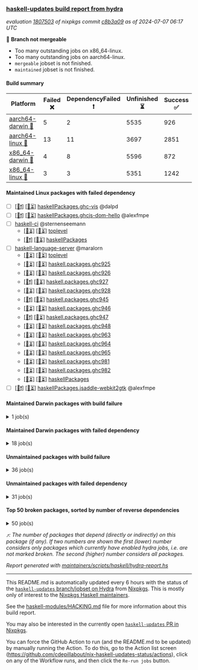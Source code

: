 ### [haskell-updates build report from hydra](https://hydra.nixos.org/jobset/nixpkgs/haskell-updates)
*evaluation [1807503](https://hydra.nixos.org/eval/1807503) of nixpkgs commit [c8b3a09](https://github.com/NixOS/nixpkgs/commits/c8b3a09141c0eacc86fa4ec21371e3fe2debab09) as of 2024-07-07 06:17 UTC*

🔴 **Branch not mergeable**
  * Too many outstanding jobs on x86_64-linux.
  * Too many outstanding jobs on aarch64-linux.
  * `mergeable` jobset is not finished.
  * `maintained` jobset is not finished.

#### Build summary

 | Platform | Failed ❌ | DependencyFailed ❗ | Unfinished ⏳ | Success ✅ | 
 | --- | --- | --- | --- | --- | 
 | [aarch64-darwin 🍏](https://hydra.nixos.org/eval/1807503?filter=.aarch64-darwin) | 5 | 2 | 5535 | 926 | 
 | [aarch64-linux 📱](https://hydra.nixos.org/eval/1807503?filter=.aarch64-linux) | 13 | 11 | 3697 | 2851 | 
 | [x86_64-darwin 🍎](https://hydra.nixos.org/eval/1807503?filter=.x86_64-darwin) | 4 | 8 | 5596 | 872 | 
 | [x86_64-linux 🐧](https://hydra.nixos.org/eval/1807503?filter=.x86_64-linux) | 3 | 3 | 5351 | 1242 | 
#### Maintained Linux packages with failed dependency
- [ ] [[📱❗]](https://hydra.nixos.org/build/265286097) [[🐧⏳]](https://hydra.nixos.org/build/265293217) [haskellPackages.ghc-vis](https://hydra.nixos.org/eval/1807503?filter=haskellPackages.ghc-vis) @dalpd
- [ ] [[📱❗]](https://hydra.nixos.org/build/265275341) [[🐧⏳]](https://hydra.nixos.org/build/265274200) [haskellPackages.ghcjs-dom-hello](https://hydra.nixos.org/eval/1807503?filter=haskellPackages.ghcjs-dom-hello) @alexfmpe
- [ ] [haskell-ci](https://hydra.nixos.org/eval/1807503?filter=haskell-ci) @sternenseemann
  - [[📱⏳]](https://hydra.nixos.org/build/265267103) [[🐧⏳]](https://hydra.nixos.org/build/265268318) [toplevel](https://hydra.nixos.org/eval/1807503?filter=haskell-ci)
  - [[📱❗]](https://hydra.nixos.org/build/265289228) [[🐧⏳]](https://hydra.nixos.org/build/265287439) [haskellPackages](https://hydra.nixos.org/eval/1807503?filter=haskellPackages.haskell-ci)
- [ ] [haskell-language-server](https://hydra.nixos.org/eval/1807503?filter=haskell-language-server) @maralorn
  - [[📱⏳]](https://hydra.nixos.org/build/265289689) [[🐧⏳]](https://hydra.nixos.org/build/265284136) [toplevel](https://hydra.nixos.org/eval/1807503?filter=haskell-language-server)
  - [[📱⏳]](https://hydra.nixos.org/build/265273314) [[🐧⏳]](https://hydra.nixos.org/build/265269588) [haskell.packages.ghc925](https://hydra.nixos.org/eval/1807503?filter=haskell.packages.ghc925.haskell-language-server)
  - [[📱⏳]](https://hydra.nixos.org/build/265281749) [[🐧⏳]](https://hydra.nixos.org/build/265272219) [haskell.packages.ghc926](https://hydra.nixos.org/eval/1807503?filter=haskell.packages.ghc926.haskell-language-server)
  - [[📱❗]](https://hydra.nixos.org/build/265275173) [[🐧⏳]](https://hydra.nixos.org/build/265281801) [haskell.packages.ghc927](https://hydra.nixos.org/eval/1807503?filter=haskell.packages.ghc927.haskell-language-server)
  - [[📱⏳]](https://hydra.nixos.org/build/265284166) [[🐧⏳]](https://hydra.nixos.org/build/265284559) [haskell.packages.ghc928](https://hydra.nixos.org/eval/1807503?filter=haskell.packages.ghc928.haskell-language-server)
  - [[📱❗]](https://hydra.nixos.org/build/265285667) [[🐧⏳]](https://hydra.nixos.org/build/265271516) [haskell.packages.ghc945](https://hydra.nixos.org/eval/1807503?filter=haskell.packages.ghc945.haskell-language-server)
  - [[📱⏳]](https://hydra.nixos.org/build/265281622) [[🐧⏳]](https://hydra.nixos.org/build/265275158) [haskell.packages.ghc946](https://hydra.nixos.org/eval/1807503?filter=haskell.packages.ghc946.haskell-language-server)
  - [[📱❗]](https://hydra.nixos.org/build/265267076) [[🐧⏳]](https://hydra.nixos.org/build/265293494) [haskell.packages.ghc947](https://hydra.nixos.org/eval/1807503?filter=haskell.packages.ghc947.haskell-language-server)
  - [[📱⏳]](https://hydra.nixos.org/build/265287454) [[🐧⏳]](https://hydra.nixos.org/build/265282804) [haskell.packages.ghc948](https://hydra.nixos.org/eval/1807503?filter=haskell.packages.ghc948.haskell-language-server)
  - [[📱⏳]](https://hydra.nixos.org/build/265282899) [[🐧⏳]](https://hydra.nixos.org/build/265292208) [haskell.packages.ghc963](https://hydra.nixos.org/eval/1807503?filter=haskell.packages.ghc963.haskell-language-server)
  - [[📱⏳]](https://hydra.nixos.org/build/265275172) [[🐧⏳]](https://hydra.nixos.org/build/265282417) [haskell.packages.ghc964](https://hydra.nixos.org/eval/1807503?filter=haskell.packages.ghc964.haskell-language-server)
  - [[📱⏳]](https://hydra.nixos.org/build/265291580) [[🐧⏳]](https://hydra.nixos.org/build/265275928) [haskell.packages.ghc965](https://hydra.nixos.org/eval/1807503?filter=haskell.packages.ghc965.haskell-language-server)
  - [[📱⏳]](https://hydra.nixos.org/build/265287814) [[🐧⏳]](https://hydra.nixos.org/build/265272698) [haskell.packages.ghc981](https://hydra.nixos.org/eval/1807503?filter=haskell.packages.ghc981.haskell-language-server)
  - [[📱⏳]](https://hydra.nixos.org/build/265270681) [[🐧⏳]](https://hydra.nixos.org/build/265275781) [haskell.packages.ghc982](https://hydra.nixos.org/eval/1807503?filter=haskell.packages.ghc982.haskell-language-server)
  - [[📱⏳]](https://hydra.nixos.org/build/265292411) [[🐧⏳]](https://hydra.nixos.org/build/265282830) [haskellPackages](https://hydra.nixos.org/eval/1807503?filter=haskellPackages.haskell-language-server)
- [ ] [[📱❗]](https://hydra.nixos.org/build/265274146) [[🐧⏳]](https://hydra.nixos.org/build/265277783) [haskellPackages.jsaddle-webkit2gtk](https://hydra.nixos.org/eval/1807503?filter=haskellPackages.jsaddle-webkit2gtk) @alexfmpe
#### Maintained Darwin packages with build failure
<details><summary>1 job(s) </summary>

- [ ] [[🍏❌]](https://hydra.nixos.org/build/265275598) [[🍎⏳]](https://hydra.nixos.org/build/265276490) [wstunnel](https://hydra.nixos.org/eval/1807503?filter=wstunnel) @NeverBehave @R-VdP
</details>

#### Maintained Darwin packages with failed dependency
<details><summary>18 job(s) </summary>

- [ ] [[🍏⏳]](https://hydra.nixos.org/build/265288491) [[🍎❗]](https://hydra.nixos.org/build/265289135) [echidna](https://hydra.nixos.org/eval/1807503?filter=echidna) @arcz @hellwolf
- [ ] [weeder](https://hydra.nixos.org/eval/1807503?filter=weeder) @maralorn
  - [[🍏❗]](https://hydra.nixos.org/build/265291594) [[🍎⏳]](https://hydra.nixos.org/build/265290063) [haskell.packages.ghc8107](https://hydra.nixos.org/eval/1807503?filter=haskell.packages.ghc8107.weeder)
  - [[🍏⏳]](https://hydra.nixos.org/build/265279681) [[🍎⏳]](https://hydra.nixos.org/build/265289442) [haskell.packages.ghc902](https://hydra.nixos.org/eval/1807503?filter=haskell.packages.ghc902.weeder)
  - [[🍏⏳]](https://hydra.nixos.org/build/265277629) [[🍎⏳]](https://hydra.nixos.org/build/265286008) [haskell.packages.ghc925](https://hydra.nixos.org/eval/1807503?filter=haskell.packages.ghc925.weeder)
  - [[🍏⏳]](https://hydra.nixos.org/build/265289841) [[🍎⏳]](https://hydra.nixos.org/build/265283610) [haskell.packages.ghc926](https://hydra.nixos.org/eval/1807503?filter=haskell.packages.ghc926.weeder)
  - [[🍏⏳]](https://hydra.nixos.org/build/265292324) [[🍎⏳]](https://hydra.nixos.org/build/265273737) [haskell.packages.ghc927](https://hydra.nixos.org/eval/1807503?filter=haskell.packages.ghc927.weeder)
  - [[🍏⏳]](https://hydra.nixos.org/build/265283044) [[🍎⏳]](https://hydra.nixos.org/build/265271867) [haskell.packages.ghc928](https://hydra.nixos.org/eval/1807503?filter=haskell.packages.ghc928.weeder)
  - [[🍏⏳]](https://hydra.nixos.org/build/265273621) [[🍎⏳]](https://hydra.nixos.org/build/265276532) [haskell.packages.ghc945](https://hydra.nixos.org/eval/1807503?filter=haskell.packages.ghc945.weeder)
  - [[🍏⏳]](https://hydra.nixos.org/build/265278614) [[🍎⏳]](https://hydra.nixos.org/build/265278803) [haskell.packages.ghc946](https://hydra.nixos.org/eval/1807503?filter=haskell.packages.ghc946.weeder)
  - [[🍏⏳]](https://hydra.nixos.org/build/265286034) [[🍎⏳]](https://hydra.nixos.org/build/265267315) [haskell.packages.ghc947](https://hydra.nixos.org/eval/1807503?filter=haskell.packages.ghc947.weeder)
  - [[🍏⏳]](https://hydra.nixos.org/build/265279933) [[🍎⏳]](https://hydra.nixos.org/build/265277830) [haskell.packages.ghc948](https://hydra.nixos.org/eval/1807503?filter=haskell.packages.ghc948.weeder)
  - [[🍏⏳]](https://hydra.nixos.org/build/265290482) [[🍎⏳]](https://hydra.nixos.org/build/265290044) [haskell.packages.ghc963](https://hydra.nixos.org/eval/1807503?filter=haskell.packages.ghc963.weeder)
  - [[🍏⏳]](https://hydra.nixos.org/build/265268635) [[🍎⏳]](https://hydra.nixos.org/build/265292228) [haskell.packages.ghc964](https://hydra.nixos.org/eval/1807503?filter=haskell.packages.ghc964.weeder)
  - [[🍏✅]](https://hydra.nixos.org/build/265280000) [[🍎⏳]](https://hydra.nixos.org/build/265280264) [haskell.packages.ghc965](https://hydra.nixos.org/eval/1807503?filter=haskell.packages.ghc965.weeder)
  - [[🍏⏳]](https://hydra.nixos.org/build/265271306) [[🍎⏳]](https://hydra.nixos.org/build/265291168) [haskell.packages.ghc981](https://hydra.nixos.org/eval/1807503?filter=haskell.packages.ghc981.weeder)
  - [[🍏⏳]](https://hydra.nixos.org/build/265282478) [[🍎⏳]](https://hydra.nixos.org/build/265268057) [haskell.packages.ghc982](https://hydra.nixos.org/eval/1807503?filter=haskell.packages.ghc982.weeder)
  - [[🍏⏳]](https://hydra.nixos.org/build/265282752) [[🍎⏳]](https://hydra.nixos.org/build/265277486) [haskellPackages](https://hydra.nixos.org/eval/1807503?filter=haskellPackages.weeder)
</details>

#### Unmaintained packages with build failure
<details><summary>36 job(s) </summary>

- [ ] [[🍏⏳]](https://hydra.nixos.org/build/265279856) [[📱❌]](https://hydra.nixos.org/build/265275293) [[🍎⏳]](https://hydra.nixos.org/build/265282932) [[🐧⏳]](https://hydra.nixos.org/build/265288702) [haskellPackages.graphviz](https://hydra.nixos.org/eval/1807503?filter=haskellPackages.graphviz)  ⤴️ 10 | 57
- [ ] [[🍏⏳]](https://hydra.nixos.org/build/265277548) [[📱✅]](https://hydra.nixos.org/build/265274702) [[🍎❌]](https://hydra.nixos.org/build/265293247) [[🐧✅]](https://hydra.nixos.org/build/265287895) [haskellPackages.fmt](https://hydra.nixos.org/eval/1807503?filter=haskellPackages.fmt)  ⤴️ 7 | 26
- [ ] [[🍏⏳]](https://hydra.nixos.org/build/265269438) [[📱❌]](https://hydra.nixos.org/build/265280389) [[🍎⏳]](https://hydra.nixos.org/build/265291199) [[🐧⏳]](https://hydra.nixos.org/build/265287181) [haskellPackages.hls-plugin-api](https://hydra.nixos.org/eval/1807503?filter=haskellPackages.hls-plugin-api)  ⤴️ 4 | 36
- [ ] [[🍏⏳]](https://hydra.nixos.org/build/265274385) [[📱✅]](https://hydra.nixos.org/build/265290307) [[🍎❌]](https://hydra.nixos.org/build/265291651) [[🐧✅]](https://hydra.nixos.org/build/265289472) [haskellPackages.with-utf8](https://hydra.nixos.org/eval/1807503?filter=haskellPackages.with-utf8)  ⤴️ 4 | 19
- [ ] [[📱❌]](https://hydra.nixos.org/build/265269889) [[🐧⏳]](https://hydra.nixos.org/build/265269963) [haskellPackages.gi-webkit2](https://hydra.nixos.org/eval/1807503?filter=haskellPackages.gi-webkit2)  ⤴️ 4 | 14
- [ ] [[📱❌]](https://hydra.nixos.org/build/265273237) [[🐧⏳]](https://hydra.nixos.org/build/265288419) [haskellPackages.webkit2gtk3-javascriptcore](https://hydra.nixos.org/eval/1807503?filter=haskellPackages.webkit2gtk3-javascriptcore)  ⤴️ 4 | 12
- [ ] [[🍏❌]](https://hydra.nixos.org/build/265268277) [[📱⏳]](https://hydra.nixos.org/build/265283580) [[🍎⏳]](https://hydra.nixos.org/build/265280063) [[🐧⏳]](https://hydra.nixos.org/build/265289320) [haskellPackages.openal-ffi](https://hydra.nixos.org/eval/1807503?filter=haskellPackages.openal-ffi)  ⤴️ 1 | 1
- [ ] [[🍏⏳]](https://hydra.nixos.org/build/265276006) [[📱❌]](https://hydra.nixos.org/build/265281393) [[🍎⏳]](https://hydra.nixos.org/build/265292965) [[🐧⏳]](https://hydra.nixos.org/build/265285343) [haskellPackages.freetype2](https://hydra.nixos.org/eval/1807503?filter=haskellPackages.freetype2)  ⤴️ 0 | 12
- [ ] [[🍏⏳]](https://hydra.nixos.org/build/265289995) [[📱⏳]](https://hydra.nixos.org/build/265280292) [[🍎❌]](https://hydra.nixos.org/build/265276719) [[🐧⏳]](https://hydra.nixos.org/build/265273570) [haskellPackages.pipes-zlib](https://hydra.nixos.org/eval/1807503?filter=haskellPackages.pipes-zlib)  ⤴️ 0 | 5
- [ ] [darcs](https://hydra.nixos.org/eval/1807503?filter=darcs)  ⤴️ 0 | 1
  - [[🍏⏳]](https://hydra.nixos.org/build/265283673) [[📱⏳]](https://hydra.nixos.org/build/265289979) [[🍎⏳]](https://hydra.nixos.org/build/265287999) [[🐧⏳]](https://hydra.nixos.org/build/265277834) [toplevel](https://hydra.nixos.org/eval/1807503?filter=darcs)
  - [[🍏⏳]](https://hydra.nixos.org/build/265271088) [[📱❌]](https://hydra.nixos.org/build/265285303) [[🍎⏳]](https://hydra.nixos.org/build/265284287) [[🐧⏳]](https://hydra.nixos.org/build/265290016) [haskellPackages](https://hydra.nixos.org/eval/1807503?filter=haskellPackages.darcs)
- [ ] [ghc-tags](https://hydra.nixos.org/eval/1807503?filter=ghc-tags) 
  - [[🍏⏳]](https://hydra.nixos.org/build/265271305) [[📱⏳]](https://hydra.nixos.org/build/265292115) [[🍎⏳]](https://hydra.nixos.org/build/265280790) [[🐧⏳]](https://hydra.nixos.org/build/265281445) [haskell.packages.ghc8107](https://hydra.nixos.org/eval/1807503?filter=haskell.packages.ghc8107.ghc-tags)
  - [[🍏⏳]](https://hydra.nixos.org/build/265267920) [[📱⏳]](https://hydra.nixos.org/build/265272037) [[🍎⏳]](https://hydra.nixos.org/build/265284485) [[🐧⏳]](https://hydra.nixos.org/build/265285889) [haskell.packages.ghc902](https://hydra.nixos.org/eval/1807503?filter=haskell.packages.ghc902.ghc-tags)
  - [[🍏⏳]](https://hydra.nixos.org/build/265277539) [[📱⏳]](https://hydra.nixos.org/build/265278144) [[🍎⏳]](https://hydra.nixos.org/build/265266803) [[🐧⏳]](https://hydra.nixos.org/build/265293129) [haskell.packages.ghc925](https://hydra.nixos.org/eval/1807503?filter=haskell.packages.ghc925.ghc-tags)
  - [[🍏⏳]](https://hydra.nixos.org/build/265270046) [[📱⏳]](https://hydra.nixos.org/build/265270555) [[🍎⏳]](https://hydra.nixos.org/build/265275954) [[🐧⏳]](https://hydra.nixos.org/build/265280565) [haskell.packages.ghc926](https://hydra.nixos.org/eval/1807503?filter=haskell.packages.ghc926.ghc-tags)
  - [[🍏⏳]](https://hydra.nixos.org/build/265292420) [[📱⏳]](https://hydra.nixos.org/build/265271547) [[🍎⏳]](https://hydra.nixos.org/build/265288271) [[🐧⏳]](https://hydra.nixos.org/build/265278401) [haskell.packages.ghc927](https://hydra.nixos.org/eval/1807503?filter=haskell.packages.ghc927.ghc-tags)
  - [[🍏⏳]](https://hydra.nixos.org/build/265271765) [[📱⏳]](https://hydra.nixos.org/build/265288827) [[🍎⏳]](https://hydra.nixos.org/build/265279421) [[🐧⏳]](https://hydra.nixos.org/build/265280199) [haskell.packages.ghc928](https://hydra.nixos.org/eval/1807503?filter=haskell.packages.ghc928.ghc-tags)
  - [[🍏⏳]](https://hydra.nixos.org/build/265282270) [[📱⏳]](https://hydra.nixos.org/build/265289881) [[🍎⏳]](https://hydra.nixos.org/build/265279619) [[🐧⏳]](https://hydra.nixos.org/build/265291206) [haskell.packages.ghc963](https://hydra.nixos.org/eval/1807503?filter=haskell.packages.ghc963.ghc-tags)
  - [[🍏⏳]](https://hydra.nixos.org/build/265268024) [[📱⏳]](https://hydra.nixos.org/build/265271334) [[🍎⏳]](https://hydra.nixos.org/build/265269459) [[🐧⏳]](https://hydra.nixos.org/build/265291311) [haskell.packages.ghc964](https://hydra.nixos.org/eval/1807503?filter=haskell.packages.ghc964.ghc-tags)
  - [[🍏⏳]](https://hydra.nixos.org/build/265276594) [[📱⏳]](https://hydra.nixos.org/build/265277443) [[🍎⏳]](https://hydra.nixos.org/build/265268962) [[🐧⏳]](https://hydra.nixos.org/build/265275384) [haskell.packages.ghc965](https://hydra.nixos.org/eval/1807503?filter=haskell.packages.ghc965.ghc-tags)
  - [[🍏⏳]](https://hydra.nixos.org/build/265269494) [[📱⏳]](https://hydra.nixos.org/build/265277305) [[🍎⏳]](https://hydra.nixos.org/build/265278514) [[🐧⏳]](https://hydra.nixos.org/build/265279608) [haskell.packages.ghc981](https://hydra.nixos.org/eval/1807503?filter=haskell.packages.ghc981.ghc-tags)
  - [[🍏⏳]](https://hydra.nixos.org/build/265289286) [[📱❌]](https://hydra.nixos.org/build/265286698) [[🍎⏳]](https://hydra.nixos.org/build/265290418) [[🐧⏳]](https://hydra.nixos.org/build/265275439) [haskell.packages.ghc982](https://hydra.nixos.org/eval/1807503?filter=haskell.packages.ghc982.ghc-tags)
  - [[🍏⏳]](https://hydra.nixos.org/build/265270573) [[📱⏳]](https://hydra.nixos.org/build/265287876) [[🍎⏳]](https://hydra.nixos.org/build/265292605) [[🐧⏳]](https://hydra.nixos.org/build/265293427) [haskellPackages](https://hydra.nixos.org/eval/1807503?filter=haskellPackages.ghc-tags)
- [ ] [[🍏⏳]](https://hydra.nixos.org/build/265293252) [[📱❌]](https://hydra.nixos.org/build/265272604) [[🍎⏳]](https://hydra.nixos.org/build/265292536) [[🐧❌]](https://hydra.nixos.org/build/265282901) [haskellPackages.gi-gdk_4](https://hydra.nixos.org/eval/1807503?filter=haskellPackages.gi-gdk_4) 
- [ ] [[🍏⏳]](https://hydra.nixos.org/build/265283778) [[📱⏳]](https://hydra.nixos.org/build/265274742) [[🍎⏳]](https://hydra.nixos.org/build/265284714) [[🐧❌]](https://hydra.nixos.org/build/265275048) [haskellPackages.gi-gdk_4_0_8](https://hydra.nixos.org/eval/1807503?filter=haskellPackages.gi-gdk_4_0_8) 
- [ ] [[📱❌]](https://hydra.nixos.org/build/265282386) [[🐧⏳]](https://hydra.nixos.org/build/265273447) [haskellPackages.gi-keybinder](https://hydra.nixos.org/eval/1807503?filter=haskellPackages.gi-keybinder) 
- [ ] [[🍏⏳]](https://hydra.nixos.org/build/265287582) [[🍎❌]](https://hydra.nixos.org/build/265287448) [haskellPackages.gtk-mac-integration](https://hydra.nixos.org/eval/1807503?filter=haskellPackages.gtk-mac-integration) 
- [ ] [[🍏❌]](https://hydra.nixos.org/build/265284295) [[📱⏳]](https://hydra.nixos.org/build/265274807) [[🍎⏳]](https://hydra.nixos.org/build/265267448) [[🐧⏳]](https://hydra.nixos.org/build/265272416) [haskellPackages.gtk-traymanager](https://hydra.nixos.org/eval/1807503?filter=haskellPackages.gtk-traymanager) 
- [ ] [[🍏❌]](https://hydra.nixos.org/build/265288604) [[📱⏳]](https://hydra.nixos.org/build/265268841) [[🍎⏳]](https://hydra.nixos.org/build/265290053) [[🐧⏳]](https://hydra.nixos.org/build/265269581) [haskellPackages.hdf5-lite](https://hydra.nixos.org/eval/1807503?filter=haskellPackages.hdf5-lite) 
- [ ] [[🍏⏳]](https://hydra.nixos.org/build/265293868) [[📱❌]](https://hydra.nixos.org/build/265288206) [[🍎⏳]](https://hydra.nixos.org/build/265277006) [[🐧⏳]](https://hydra.nixos.org/build/265287998) [haskellPackages.hsec-tools](https://hydra.nixos.org/eval/1807503?filter=haskellPackages.hsec-tools) 
- [ ] [[🍏⏳]](https://hydra.nixos.org/build/265289666) [[📱❌]](https://hydra.nixos.org/build/265272939) [[🍎⏳]](https://hydra.nixos.org/build/265270601) [[🐧❌]](https://hydra.nixos.org/build/265271888) [haskellPackages.matcha](https://hydra.nixos.org/eval/1807503?filter=haskellPackages.matcha) 
- [ ] [[🍏❌]](https://hydra.nixos.org/build/265281209) [[📱⏳]](https://hydra.nixos.org/build/265272176) [[🍎⏳]](https://hydra.nixos.org/build/265291447) [[🐧⏳]](https://hydra.nixos.org/build/265292991) [haskellPackages.posix-timer](https://hydra.nixos.org/eval/1807503?filter=haskellPackages.posix-timer) 
- [ ] [[🍏⏳]](https://hydra.nixos.org/build/265282438) [[📱❌]](https://hydra.nixos.org/build/265284375) [[🍎✅]](https://hydra.nixos.org/build/265291603) [[🐧⏳]](https://hydra.nixos.org/build/265275487) [haskellPackages.simdutf](https://hydra.nixos.org/eval/1807503?filter=haskellPackages.simdutf) 
- [ ] [[🍏⏳]](https://hydra.nixos.org/build/265290001) [[📱❌]](https://hydra.nixos.org/build/265286795) [[🍎⏳]](https://hydra.nixos.org/build/265288177) [[🐧⏳]](https://hydra.nixos.org/build/265274772) [haskellPackages.zinza](https://hydra.nixos.org/eval/1807503?filter=haskellPackages.zinza) 
</details>

#### Unmaintained packages with failed dependency
<details><summary>31 job(s) </summary>

- [ ] [microlens](https://hydra.nixos.org/eval/1807503?filter=microlens)  ⤴️ 149 | 588
  - [[🍏✅]](https://hydra.nixos.org/build/265289075) [[📱✅]](https://hydra.nixos.org/build/265271521) [[🍎✅]](https://hydra.nixos.org/build/265292274) [[🐧✅]](https://hydra.nixos.org/build/265271863) [haskellPackages](https://hydra.nixos.org/eval/1807503?filter=haskellPackages.microlens)
  - [[🍏⏳]](https://hydra.nixos.org/build/265284957)  [[🍎❗]](https://hydra.nixos.org/build/265270750) [[🐧⏳]](https://hydra.nixos.org/build/265277181) [pkgsCross.ghcjs.haskell.packages.ghc98](https://hydra.nixos.org/eval/1807503?filter=pkgsCross.ghcjs.haskell.packages.ghc98.microlens)
  - [[🍏⏳]](https://hydra.nixos.org/build/265269790)  [[🍎⏳]](https://hydra.nixos.org/build/265280911) [[🐧⏳]](https://hydra.nixos.org/build/265284197) [pkgsCross.ghcjs.haskell.packages.ghcHEAD](https://hydra.nixos.org/eval/1807503?filter=pkgsCross.ghcjs.haskell.packages.ghcHEAD.microlens)
  - [[🍏⏳]](https://hydra.nixos.org/build/265291630)  [[🍎⏳]](https://hydra.nixos.org/build/265287039) [[🐧⏳]](https://hydra.nixos.org/build/265292236) [pkgsCross.ghcjs.haskellPackages](https://hydra.nixos.org/eval/1807503?filter=pkgsCross.ghcjs.haskellPackages.microlens)
- [ ] [[🍏⏳]](https://hydra.nixos.org/build/265277024) [[📱⏳]](https://hydra.nixos.org/build/265270547) [[🍎⏳]](https://hydra.nixos.org/build/265274697) [[🐧❗]](https://hydra.nixos.org/build/265273518) [haskellPackages.gi-gsk](https://hydra.nixos.org/eval/1807503?filter=haskellPackages.gi-gsk)  ⤴️ 2 | 2
- [ ] [[🍏⏳]](https://hydra.nixos.org/build/265282986) [[📱✅]](https://hydra.nixos.org/build/265279417) [[🍎❗]](https://hydra.nixos.org/build/265268192) [[🐧⏳]](https://hydra.nixos.org/build/265281222) [haskellPackages.nyan-interpolation-core](https://hydra.nixos.org/eval/1807503?filter=haskellPackages.nyan-interpolation-core)  ⤴️ 2 | 2
- [ ] [[🍏⏳]](https://hydra.nixos.org/build/265283730) [[📱⏳]](https://hydra.nixos.org/build/265287922) [[🍎❗]](https://hydra.nixos.org/build/265275526) [[🐧⏳]](https://hydra.nixos.org/build/265279102) [haskellPackages.unionmount](https://hydra.nixos.org/eval/1807503?filter=haskellPackages.unionmount)  ⤴️ 1 | 2
- [ ] [[🍏⏳]](https://hydra.nixos.org/build/265266736) [[📱❗]](https://hydra.nixos.org/build/265291782) [[🍎⏳]](https://hydra.nixos.org/build/265279199) [[🐧⏳]](https://hydra.nixos.org/build/265276399) [haskellPackages.hls-test-utils](https://hydra.nixos.org/eval/1807503?filter=haskellPackages.hls-test-utils)  ⤴️ 1 | 1
- [ ] [[🍏⏳]](https://hydra.nixos.org/build/265272847) [[📱❗]](https://hydra.nixos.org/build/265276295) [[🍎⏳]](https://hydra.nixos.org/build/265278745) [[🐧⏳]](https://hydra.nixos.org/build/265273746) [haskellPackages.xdot](https://hydra.nixos.org/eval/1807503?filter=haskellPackages.xdot)  ⤴️ 1 | 1
- [ ] [[🍏⏳]](https://hydra.nixos.org/build/265281539) [[📱❗]](https://hydra.nixos.org/build/265267169) [[🍎⏳]](https://hydra.nixos.org/build/265281711) [[🐧⏳]](https://hydra.nixos.org/build/265291396) [haskellPackages.diagrams-graphviz](https://hydra.nixos.org/eval/1807503?filter=haskellPackages.diagrams-graphviz)  ⤴️ 0 | 2
- [ ] [[🍏⏳]](https://hydra.nixos.org/build/265268325) [[📱⏳]](https://hydra.nixos.org/build/265278074) [[🍎❗]](https://hydra.nixos.org/build/265283374) [[🐧⏳]](https://hydra.nixos.org/build/265280422) [haskellPackages.render-utf8](https://hydra.nixos.org/eval/1807503?filter=haskellPackages.render-utf8)  ⤴️ 0 | 1
- [ ] [bootGhcjs](https://hydra.nixos.org/eval/1807503?filter=bootGhcjs) 
  - [[🍏❗]](https://hydra.nixos.org/build/265277485) [[📱⏳]](https://hydra.nixos.org/build/265291522) [[🍎⏳]](https://hydra.nixos.org/build/265281561) [[🐧⏳]](https://hydra.nixos.org/build/265269137) [haskell.compiler.ghcjs](https://hydra.nixos.org/eval/1807503?filter=haskell.compiler.ghcjs.bootGhcjs)
  - [[🍏❗]](https://hydra.nixos.org/build/265268090) [[📱⏳]](https://hydra.nixos.org/build/265281288) [[🍎⏳]](https://hydra.nixos.org/build/265272671) [[🐧⏳]](https://hydra.nixos.org/build/265272059) [haskell.compiler.ghcjs810](https://hydra.nixos.org/eval/1807503?filter=haskell.compiler.ghcjs810.bootGhcjs)
- [ ] [[🍏⏳]](https://hydra.nixos.org/build/265276455) [[📱⏳]](https://hydra.nixos.org/build/265272862) [[🍎❗]](https://hydra.nixos.org/build/265292219) [[🐧⏳]](https://hydra.nixos.org/build/265273644) [haskellPackages.cardano-coin-selection](https://hydra.nixos.org/eval/1807503?filter=haskellPackages.cardano-coin-selection) 
- [ ] [[📱⏳]](https://hydra.nixos.org/build/265275548) [[🐧❗]](https://hydra.nixos.org/build/265271232) [haskellPackages.gi-adwaita](https://hydra.nixos.org/eval/1807503?filter=haskellPackages.gi-adwaita) 
- [ ] [[🍏⏳]](https://hydra.nixos.org/build/265278974) [[📱⏳]](https://hydra.nixos.org/build/265270059) [[🍎⏳]](https://hydra.nixos.org/build/265272302) [[🐧❗]](https://hydra.nixos.org/build/265281808) [haskellPackages.gi-gtk_4](https://hydra.nixos.org/eval/1807503?filter=haskellPackages.gi-gtk_4) 
- [ ] [[🍏⏳]](https://hydra.nixos.org/build/265277754) [[📱❗]](https://hydra.nixos.org/build/265273504) [[🍎⏳]](https://hydra.nixos.org/build/265292454) [[🐧⏳]](https://hydra.nixos.org/build/265273658) [haskellPackages.gi-gtk_4_0_9](https://hydra.nixos.org/eval/1807503?filter=haskellPackages.gi-gtk_4_0_9) 
- [ ] [hello](https://hydra.nixos.org/eval/1807503?filter=hello) 
  - [[🍏⏳]](https://hydra.nixos.org/build/265268128) [[📱⏳]](https://hydra.nixos.org/build/265282614) [[🍎⏳]](https://hydra.nixos.org/build/265289492) [[🐧⏳]](https://hydra.nixos.org/build/265277745) [haskellPackages](https://hydra.nixos.org/eval/1807503?filter=haskellPackages.hello)
  - [[🍏⏳]](https://hydra.nixos.org/build/265292597)  [[🍎⏳]](https://hydra.nixos.org/build/265268465) [[🐧⏳]](https://hydra.nixos.org/build/265272891) [pkgsCross.ghcjs.haskell.packages.ghc98](https://hydra.nixos.org/eval/1807503?filter=pkgsCross.ghcjs.haskell.packages.ghc98.hello)
  - [[🍏⏳]](https://hydra.nixos.org/build/265273017)  [[🍎⏳]](https://hydra.nixos.org/build/265284078) [[🐧⏳]](https://hydra.nixos.org/build/265284423) [pkgsCross.ghcjs.haskell.packages.ghcHEAD](https://hydra.nixos.org/eval/1807503?filter=pkgsCross.ghcjs.haskell.packages.ghcHEAD.hello)
  - [[🍏⏳]](https://hydra.nixos.org/build/265288436)  [[🍎❗]](https://hydra.nixos.org/build/265293568) [[🐧⏳]](https://hydra.nixos.org/build/265266889) [pkgsCross.ghcjs.haskellPackages](https://hydra.nixos.org/eval/1807503?filter=pkgsCross.ghcjs.haskellPackages.hello)
  -    [[🐧⏳]](https://hydra.nixos.org/build/265287339) [pkgsMusl.haskellPackages](https://hydra.nixos.org/eval/1807503?filter=pkgsMusl.haskellPackages.hello)
  -    [[🐧⏳]](https://hydra.nixos.org/build/265285152) [pkgsStatic.haskell.packages.native-bignum.ghc948](https://hydra.nixos.org/eval/1807503?filter=pkgsStatic.haskell.packages.native-bignum.ghc948.hello)
  -    [[🐧⏳]](https://hydra.nixos.org/build/265274853) [pkgsStatic.haskell.packages.native-bignum.ghc982](https://hydra.nixos.org/eval/1807503?filter=pkgsStatic.haskell.packages.native-bignum.ghc982.hello)
  -    [[🐧✅]](https://hydra.nixos.org/build/265267852) [pkgsStatic.haskellPackages](https://hydra.nixos.org/eval/1807503?filter=pkgsStatic.haskellPackages.hello)
- [ ] [[🍏⏳]](https://hydra.nixos.org/build/265289128) [[📱❗]](https://hydra.nixos.org/build/265279325) [[🍎⏳]](https://hydra.nixos.org/build/265270076) [[🐧⏳]](https://hydra.nixos.org/build/265284222) [haskellPackages.mathgenealogy](https://hydra.nixos.org/eval/1807503?filter=haskellPackages.mathgenealogy) 
- [ ] [[🍏⏳]](https://hydra.nixos.org/build/265282139) [[📱⏳]](https://hydra.nixos.org/build/265291055) [[🍎❗]](https://hydra.nixos.org/build/265280635) [[🐧⏳]](https://hydra.nixos.org/build/265289411) [haskellPackages.nyan-interpolation](https://hydra.nixos.org/eval/1807503?filter=haskellPackages.nyan-interpolation) 
- [ ] [[🍏⏳]](https://hydra.nixos.org/build/265282586) [[📱❗]](https://hydra.nixos.org/build/265291429) [[🍎⏳]](https://hydra.nixos.org/build/265275854) [[🐧⏳]](https://hydra.nixos.org/build/265277574) [haskellPackages.scenegraph](https://hydra.nixos.org/eval/1807503?filter=haskellPackages.scenegraph) 
</details>

#### Top 50 broken packages, sorted by number of reverse dependencies
<details><summary>50 job(s) </summary>

[gogol-core](https://packdeps.haskellers.com/reverse/gogol-core) ⤴️ 184  
[haskell98](https://packdeps.haskellers.com/reverse/haskell98) ⤴️ 152  
[failure](https://packdeps.haskellers.com/reverse/failure) ⤴️ 72  
[enumerator](https://packdeps.haskellers.com/reverse/enumerator) ⤴️ 56  
[connection](https://packdeps.haskellers.com/reverse/connection) ⤴️ 53  
[util](https://packdeps.haskellers.com/reverse/util) ⤴️ 49  
[derive](https://packdeps.haskellers.com/reverse/derive) ⤴️ 48  
[system-fileio](https://packdeps.haskellers.com/reverse/system-fileio) ⤴️ 45  
[web-routes](https://packdeps.haskellers.com/reverse/web-routes) ⤴️ 43  
[accelerate](https://packdeps.haskellers.com/reverse/accelerate) ⤴️ 42  
[syb-with-class](https://packdeps.haskellers.com/reverse/syb-with-class) ⤴️ 42  
[MonadCatchIO-transformers](https://packdeps.haskellers.com/reverse/MonadCatchIO-transformers) ⤴️ 41  
[TypeCompose](https://packdeps.haskellers.com/reverse/TypeCompose) ⤴️ 41  
[singletons-base](https://packdeps.haskellers.com/reverse/singletons-base) ⤴️ 41  
[PrimitiveArray](https://packdeps.haskellers.com/reverse/PrimitiveArray) ⤴️ 35  
[crypto-random](https://packdeps.haskellers.com/reverse/crypto-random) ⤴️ 35  
[rank1dynamic](https://packdeps.haskellers.com/reverse/rank1dynamic) ⤴️ 33  
[dual](https://packdeps.haskellers.com/reverse/dual) ⤴️ 32  
[hsp](https://packdeps.haskellers.com/reverse/hsp) ⤴️ 32  
[distributed-static](https://packdeps.haskellers.com/reverse/distributed-static) ⤴️ 31  
[language-ecmascript](https://packdeps.haskellers.com/reverse/language-ecmascript) ⤴️ 31  
[distributed-process](https://packdeps.haskellers.com/reverse/distributed-process) ⤴️ 30  
[iteratee](https://packdeps.haskellers.com/reverse/iteratee) ⤴️ 29  
[polysemy-time](https://packdeps.haskellers.com/reverse/polysemy-time) ⤴️ 29  
[composite-base](https://packdeps.haskellers.com/reverse/composite-base) ⤴️ 28  
[polysemy-resume](https://packdeps.haskellers.com/reverse/polysemy-resume) ⤴️ 28  
[polysemy-conc](https://packdeps.haskellers.com/reverse/polysemy-conc) ⤴️ 27  
[regexpr](https://packdeps.haskellers.com/reverse/regexpr) ⤴️ 26  
[crypto-numbers](https://packdeps.haskellers.com/reverse/crypto-numbers) ⤴️ 25  
[either-unwrap](https://packdeps.haskellers.com/reverse/either-unwrap) ⤴️ 25  
[polysemy-log](https://packdeps.haskellers.com/reverse/polysemy-log) ⤴️ 25  
[HList](https://packdeps.haskellers.com/reverse/HList) ⤴️ 24  
[web-routes-th](https://packdeps.haskellers.com/reverse/web-routes-th) ⤴️ 24  
[Crypto](https://packdeps.haskellers.com/reverse/Crypto) ⤴️ 22  
[crypto-pubkey](https://packdeps.haskellers.com/reverse/crypto-pubkey) ⤴️ 22  
[haskelldb](https://packdeps.haskellers.com/reverse/haskelldb) ⤴️ 22  
[wxdirect](https://packdeps.haskellers.com/reverse/wxdirect) ⤴️ 22  
[BiobaseTypes](https://packdeps.haskellers.com/reverse/BiobaseTypes) ⤴️ 21  
[alg](https://packdeps.haskellers.com/reverse/alg) ⤴️ 21  
[mmsyn2](https://packdeps.haskellers.com/reverse/mmsyn2) ⤴️ 21  
[userid](https://packdeps.haskellers.com/reverse/userid) ⤴️ 21  
[wxc](https://packdeps.haskellers.com/reverse/wxc) ⤴️ 21  
[biocore](https://packdeps.haskellers.com/reverse/biocore) ⤴️ 20  
[reform](https://packdeps.haskellers.com/reverse/reform) ⤴️ 20  
[wxcore](https://packdeps.haskellers.com/reverse/wxcore) ⤴️ 20  
[attoparsec-enumerator](https://packdeps.haskellers.com/reverse/attoparsec-enumerator) ⤴️ 19  
[bytestring-show](https://packdeps.haskellers.com/reverse/bytestring-show) ⤴️ 19  
[cprng-aes](https://packdeps.haskellers.com/reverse/cprng-aes) ⤴️ 19  
[fay](https://packdeps.haskellers.com/reverse/fay) ⤴️ 19  
[harp](https://packdeps.haskellers.com/reverse/harp) ⤴️ 19  
</details>


*⤴️: The number of packages that depend (directly or indirectly) on this package (if any). If two numbers are shown the first (lower) number considers only packages which currently have enabled hydra jobs, i.e. are not marked broken. The second (higher) number considers all packages.*

*Report generated with [maintainers/scripts/haskell/hydra-report.hs](https://github.com/NixOS/nixpkgs/blob/haskell-updates/maintainers/scripts/haskell/hydra-report.hs)*


----------------------------------------------------------------------

This README.md is automatically updated every 6 hours with the status of the
[`haskell-updates` branch/jobset on Hydra](https://hydra.nixos.org/jobset/nixpkgs/haskell-updates)
from [Nixpkgs](https://github.com/NixOS/nixpkgs).  This is mostly only of
interest to the [Nixpkgs Haskell maintainers](https://github.com/orgs/NixOS/teams/haskell).

See the
[haskell-modules/HACKING.md](https://github.com/NixOS/nixpkgs/blob/haskell-updates/pkgs/development/haskell-modules/HACKING.md)
file for more information about this build report.

You may also be interested in the currently open
[`haskell-updates` PR in Nixpkgs](https://github.com/nixos/nixpkgs/pulls?q=is%3Apr+is%3Aopen+head%3Ahaskell-updates).

You can force the GitHub Action to run (and the README.md to be updated) by
manually running the Action.  To do this, go to the Action list screen
(https://github.com/cdepillabout/nix-haskell-updates-status/actions),
click on any of the Workflow runs, and then click the `Re-run jobs` button.
